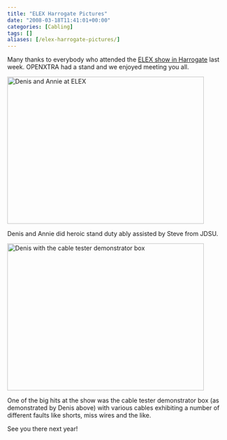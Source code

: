 ```yaml
---
title: "ELEX Harrogate Pictures"
date: "2008-03-18T11:41:01+00:00"
categories: [Cabling]
tags: []
aliases: [/elex-harrogate-pictures/]
---
```


Many thanks to everybody who attended the [ELEX show in Harrogate](http://www.elexshow.info/) last week. OPENXTRA had a stand and we enjoyed meeting you all.

<img src="/images/uploads/2008/03/p2190204-small.jpg" alt="Denis and Annie at ELEX" height="337" width="450" />

Denis and Annie did heroic stand duty ably assisted by Steve from JDSU.

<img src="/images/uploads/2008/03/p2190203-small1.jpg" alt="Denis with the cable tester demonstrator box" height="337" width="450" />

One of the big hits at the show was the cable tester demonstrator box (as demonstrated by Denis above) with various cables exhibiting a number of different faults like shorts, miss wires and the like.

See you there next year!
